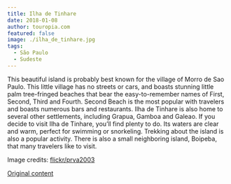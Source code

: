 ```yaml
---
title: Ilha de Tinhare
date: 2018-01-08
author: touropia.com
featured: false
image: ./ilha_de_tinhare.jpg
tags:
  - São Paulo
  - Sudeste
---
```


This beautiful island is probably best known for the village of Morro de Sao Paulo. This little village has no streets or cars, and boasts stunning little palm tree-fringed beaches that bear the easy-to-remember names of First, Second, Third and Fourth. Second Beach is the most popular with travelers and boasts numerous bars and restaurants. Ilha de Tinhare is also home to several other settlements, including Grapua, Gamboa and Galeao. If you decide to visit Ilha de Tinhare, you’ll find plenty to do. Its waters are clear and warm, perfect for swimming or snorkeling. Trekking about the island is also a popular activity. There is also a small neighboring island, Boipeba, that many travelers like to visit.

Image credits: [flickr/prva2003](http://www.flickr.com/photos/106947105@N05)

[Original content](https://www.touropia.com/islands-in-brazil/)
